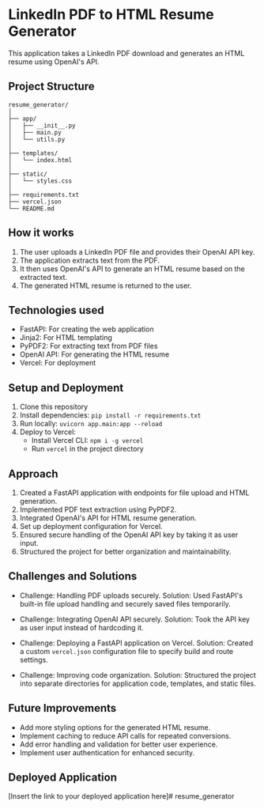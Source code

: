 # LinkedIn PDF to HTML Resume Generator

This application takes a LinkedIn PDF download and generates an HTML resume using OpenAI's API.

## Project Structure

```
resume_generator/
│
├── app/
│   ├── __init__.py
│   ├── main.py
│   └── utils.py
│
├── templates/
│   └── index.html
│
├── static/
│   └── styles.css
│
├── requirements.txt
├── vercel.json
└── README.md
```

## How it works

1. The user uploads a LinkedIn PDF file and provides their OpenAI API key.
2. The application extracts text from the PDF.
3. It then uses OpenAI's API to generate an HTML resume based on the extracted text.
4. The generated HTML resume is returned to the user.

## Technologies used

- FastAPI: For creating the web application
- Jinja2: For HTML templating
- PyPDF2: For extracting text from PDF files
- OpenAI API: For generating the HTML resume
- Vercel: For deployment

## Setup and Deployment

1. Clone this repository
2. Install dependencies: `pip install -r requirements.txt`
3. Run locally: `uvicorn app.main:app --reload`
4. Deploy to Vercel:
    - Install Vercel CLI: `npm i -g vercel`
    - Run `vercel` in the project directory

## Approach

1. Created a FastAPI application with endpoints for file upload and HTML generation.
2. Implemented PDF text extraction using PyPDF2.
3. Integrated OpenAI's API for HTML resume generation.
4. Set up deployment configuration for Vercel.
5. Ensured secure handling of the OpenAI API key by taking it as user input.
6. Structured the project for better organization and maintainability.

## Challenges and Solutions

- Challenge: Handling PDF uploads securely.
  Solution: Used FastAPI's built-in file upload handling and securely saved files temporarily.

- Challenge: Integrating OpenAI API securely.
  Solution: Took the API key as user input instead of hardcoding it.

- Challenge: Deploying a FastAPI application on Vercel.
  Solution: Created a custom `vercel.json` configuration file to specify build and route settings.

- Challenge: Improving code organization.
  Solution: Structured the project into separate directories for application code, templates, and static files.

## Future Improvements

- Add more styling options for the generated HTML resume.
- Implement caching to reduce API calls for repeated conversions.
- Add error handling and validation for better user experience.
- Implement user authentication for enhanced security.

## Deployed Application

[Insert the link to your deployed application here]#   r e s u m e _ g e n e r a t o r  
 